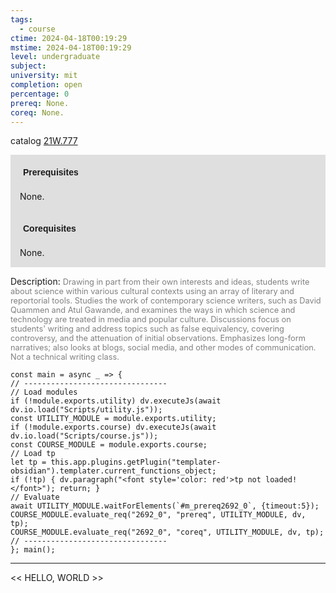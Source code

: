 ```yaml
---
tags:
  - course
ctime: 2024-04-18T00:19:29
mstime: 2024-04-18T00:19:29
level: undergraduate
subject: 
university: mit
completion: open
percentage: 0
prereq: None.
coreq: None.
---
```


catalog [21W.777](http://student.mit.edu/catalog/m21Wb.html#21W.777)

<span style="display: block; padding: 15px; background-color: rgb(100, 100, 100, 0.2);"><font id="m_prereq2692_0" style="display: block; font-family: Arial, sans-serif; font-weight: bold; padding: 5px">Prerequisites</font><br><span id="prereq2692_0">None.</span></span>
<span style="display: block; padding: 15px; background-color: rgb(100, 100, 100, 0.2);"><font id="m_coreq2692_0" style="display: block; font-family: Arial, sans-serif; font-weight: bold; padding: 5px">Corequisites</font><br><span id="coreq2692_0">None.</span></span>

<font style="">Description:</font>
<font style="color: grey; font-size: 0.8rem;">Drawing in part from their own interests and ideas, students write about science within various cultural contexts using an array of literary and reportorial tools. Studies the work of contemporary science writers, such as David Quammen and Atul Gawande, and examines the ways in which science and technology are treated in media and popular culture. Discussions focus on students' writing and address topics such as false equivalency, covering controversy, and the attenuation of initial observations. Emphasizes long-form narratives; also looks at blogs, social media, and other modes of communication. Not a technical writing class.</font>

```dataviewjs
const main = async _ => {
// --------------------------------
// Load modules
if (!module.exports.utility) dv.executeJs(await dv.io.load("Scripts/utility.js"));
const UTILITY_MODULE = module.exports.utility;
if (!module.exports.course) dv.executeJs(await dv.io.load("Scripts/course.js"));
const COURSE_MODULE = module.exports.course;
// Load tp
let tp = this.app.plugins.getPlugin("templater-obsidian").templater.current_functions_object;
if (!tp) { dv.paragraph("<font style='color: red'>tp not loaded!</font>"); return; }
// Evaluate
await UTILITY_MODULE.waitForElements(`#m_prereq2692_0`, {timeout:5});
COURSE_MODULE.evaluate_req("2692_0", "prereq", UTILITY_MODULE, dv, tp);
COURSE_MODULE.evaluate_req("2692_0", "coreq", UTILITY_MODULE, dv, tp);
// --------------------------------
}; main();
```

---

<< HELLO, WORLD >>

